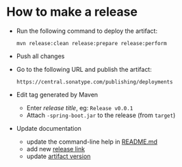 How to make a release
=====================

* Run the following command to deploy the artifact:

  ```
  mvn release:clean release:prepare release:perform
  ```

* Push all changes

* Go to the following URL and publish the artifact:

  ```
  https://central.sonatype.com/publishing/deployments
  ```

* Edit tag generated by Maven 

  * Enter *release title*, eg: `Release v0.0.1`
  * Attach `-spring-boot.jar` to the release (from `target`)

* Update documentation

  * update the command-line help in [README.md](README.md#command-line)
  * add new [release link](README.md#releases)
  * update [artifact version](README.md#maven)
